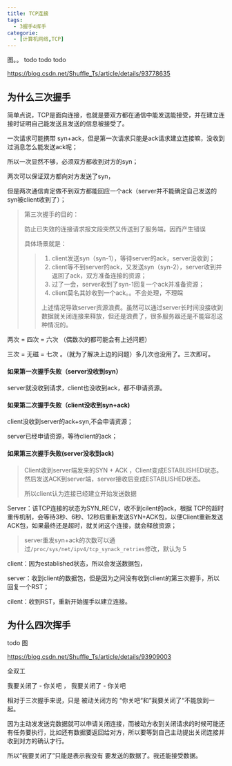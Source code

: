 ```yaml
---
title: TCP连接
tags: 
  - 3握手4挥手
categorie:
  - [计算机网络,TCP]
---
```




图。。 todo todo todo

https://blog.csdn.net/Shuffle_Ts/article/details/93778635



## 为什么三次握手

简单点说，TCP是面向连接，也就是要双方都在通信中能发送能接受，并在建立连接时证明自己能发送且发送的信息被接受了。

一次请求可能携带 syn+ack，但是第一次请求只能是ack请求建立连接嘛，没收到过消息怎么能发送ack呢；

所以一次显然不够，必须双方都收到对方的syn；

两次可以保证双方都向对方发送了syn，

但是两次通信肯定做不到双方都能回应一个ack（server并不能确定自己发送的syn被client收到了）；

> 第三次握手的目的：
>
> 防止已失效的连接请求报文段突然又传送到了服务端，因而产生错误
>
> 具体场景就是：
>
> > 1. client发送syn（syn-1），等待server的ack，server没收到；
> > 2. client等不到server的ack，又发送syn（syn-2），server收到并返回了ack，双方准备连接的资源；
> > 3. 过了一会，server收到了syn-1回复一个ack并准备资源；
> > 4. client莫名其妙收到一个ack。。不会处理，不理睬
> >
> > 上述情况导致server资源浪费。虽然可以通过server长时间没接收到数据就关闭连接来释放，但还是浪费了，很多服务器还是不能容忍这种情况的。

两次 = 四次 = 六次 （偶数次的都可能会有上述问题）

三次 = 无磁 = 七次 。（就为了解决上边的问题）多几次也没用了。三次即可。



#### 如果第一次握手失败（server没收到syn）

server就没收到请求，client也没收到ack，都不申请资源。

#### 如果第二次握手失败（client没收到syn+ack)

client没收到server的ack+syn,不会申请资源；

server已经申请资源，等待client的ack；

#### 如果第三次握手失败(server没收到ack)

> Client收到server端发来的SYN + ACK ，Client变成ESTABLISHED状态。然后发送ACK到server端，server接收后变成ESTABLISHED状态。
>
> 所以client认为连接已经建立开始发送数据

Server：该TCP连接的状态为SYN_RECV，收不到cilent的ack，根据 TCP的超时重传机制，会等待3秒、6秒、12秒后重新发送SYN+ACK包，以便Client重新发送ACK包，如果最终还是超时，就关闭这个连接，就会释放资源；

> server重发syn+ack的次数可以通过`/proc/sys/net/ipv4/tcp_synack_retries`修改，默认为 5

client：因为established状态，所以会发送数据包，

server：收到client的数据包，但是因为之间没有收到client的第三次握手，所以回复一个RST；

cilent：收到RST，重新开始握手以建立连接。





## 为什么四次挥手

todo 图

https://blog.csdn.net/Shuffle_Ts/article/details/93909003



全双工

我要关闭了  -   你关吧  ， 我要关闭了  - 你关吧

相对于三次握手来说，只是  被动关闭方的 “你关吧“和”我要关闭了“不能放到一起。

因为主动发发送完数据就可以申请关闭连接，而被动方收到关闭请求的时候可能还有任务要执行，比如还有数据要返回给对方，所以要等到自己主动提出关闭连接并收到对方的确认才行。

所以“我要关闭了”只能是表示我没有 要发送的数据了。我还能接受数据。